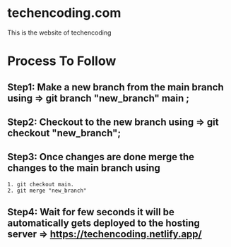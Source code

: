 # techencoding.com
This is the website of techencoding


# Process To Follow 

## Step1: Make a new branch from the main branch using => git branch "new_branch" main ;
## Step2: Checkout to the new branch using => git checkout "new_branch";
## Step3: Once changes are done merge the changes to the main branch using
    1. git checkout main.
    2. git merge "new_branch"
## Step4: Wait for few seconds it will be automatically gets deployed to the hosting server => https://techencoding.netlify.app/
